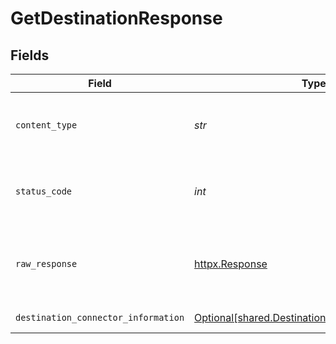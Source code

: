 # GetDestinationResponse


## Fields

| Field                                                                                                      | Type                                                                                                       | Required                                                                                                   | Description                                                                                                |
| ---------------------------------------------------------------------------------------------------------- | ---------------------------------------------------------------------------------------------------------- | ---------------------------------------------------------------------------------------------------------- | ---------------------------------------------------------------------------------------------------------- |
| `content_type`                                                                                             | *str*                                                                                                      | :heavy_check_mark:                                                                                         | HTTP response content type for this operation                                                              |
| `status_code`                                                                                              | *int*                                                                                                      | :heavy_check_mark:                                                                                         | HTTP response status code for this operation                                                               |
| `raw_response`                                                                                             | [httpx.Response](https://www.python-httpx.org/api/#response)                                               | :heavy_check_mark:                                                                                         | Raw HTTP response; suitable for custom response parsing                                                    |
| `destination_connector_information`                                                                        | [Optional[shared.DestinationConnectorInformation]](../../models/shared/destinationconnectorinformation.md) | :heavy_minus_sign:                                                                                         | Successful Response                                                                                        |